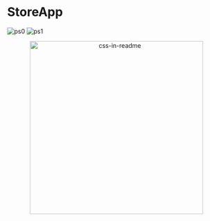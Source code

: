 # StoreApp
![ps0](https://user-images.githubusercontent.com/84725623/168385835-4739eab8-58ff-4462-8502-9648d2b39bdf.jpg)
![ps1](https://user-images.githubusercontent.com/84725623/168385842-32bcb2fd-e123-4116-b013-84f1e420f243.jpg)
<div align="center">
    <img src="https://user-images.githubusercontent.com/84725623/168385835-4739eab8-58ff-4462-8502-9648d2b39bdf.jpg" width="400" height="400" alt="css-in-readme">
</div>
